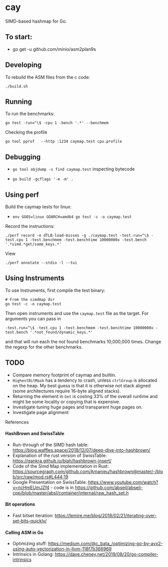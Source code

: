 # cay
SIMD-based hashmap for Go.

To start:
---------

- go get -u github.com/minio/asm2plan9s

Developing
----------

To rebuild the ASM files from the c code:

    ./build.sh

Running
-------
To run the benchmarks:

    go test -run=^\$ -cpu 1 -bench '.*' --benchmem

Checking the profile

    go tool pprof   --http :1234 caymap.test cpu.profile

Debugging
---------
 - `go tool objdump -s find caymap.test` inspecting bytecode

 - `go build -gcflags '-m -m' .`

Using perf
----------

Build the caymap tests for linux:
- `env GOOS=linux GOARCH=amd64 go test -c -o caymap.test`

Record the instructions:
```
./perf record -e dTLB-load-misses -g ./caymap.test -test.run=^\$ -test.cpu 1 -test.benchmem -test.benchtime 10000000x -test.bench '.*simd.*get/same_keys.*'
```

View

```
./perf annotate --stdio -l --tui
```

Using Instruments
-----------------
To use Instruments, first compile the test binary:

```
# From the simdmap dir
go test -c -o caymap.test
```

Then open instruments and use the `caymap.test` file as the target. For arguments you can pass in
```
-test.run=^\$ -test.cpu 1 -test.benchmem -test.benchtime 10000000x -test.bench '.*not_found/dynamic_keys.*'
```

and that will run each the not found benchmarks 10,000,000 times. Change the regexp for the other benchmarks.

TODO
----

- Compare memory footprint of caymap and builtin.
- `HighestBitMask` has a tendency to crash, unless `ctrlGroup` is allocated on the heap. My best guess is that it is otherwise not stack aligned (some architectures require 16-byte aligned stacks).
- Returning the element in `Get` is costing 33% of the overall runtime and might be some locality or copying that is expensive.
- Investigate tuning huge pages and transparent huge pages on.
- Investigate page alignment

References
#### HashBrown and SwissTable
 - Run-through of the SIMD hash table: https://blog.waffles.space/2018/12/07/deep-dive-into-hashbrown/
 - Explanation of the rust version of SwissTable: https://gankra.github.io/blah/hashbrown-insert/
 - Code of the Simd Map implementation in Rust: https://sourcegraph.com/github.com/Amanieu/hashbrown@master/-/blob/src/raw/mod.rs#L444:19
- Google Presentation on SwissTable: https://www.youtube.com/watch?v=ncHmEUmJZf4 - code is in https://github.com/abseil/abseil-cpp/blob/master/absl/container/internal/raw_hash_set.h

#### Bit operations
 - Fast bitset iteration: https://lemire.me/blog/2018/02/21/iterating-over-set-bits-quickly/

#### Calling ASM in Go
 - Optimizing stuff: https://medium.com/@c_bata_/optimizing-go-by-avx2-using-auto-vectorization-in-llvm-118f7b366969
 - Intrinsics in Golang: https://dave.cheney.net/2019/08/20/go-compiler-intrinsics
